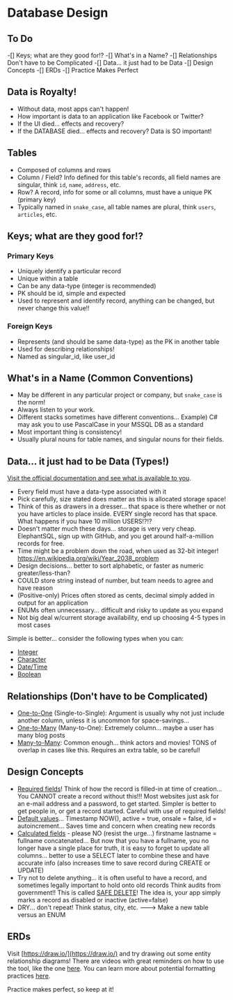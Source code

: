 # Database Design

## To Do

-[] Keys; what are they good for!?
-[] What's in a Name?
-[] Relationships Don't have to be Complicated
-[] Data... it just had to be Data
-[] Design Concepts
-[] ERDs
-[] Practice Makes Perfect

## Data is Royalty!

- Without data, most apps can't happen!
- How important is data to an application like Facebook or Twitter?
- If the UI died... effects and recovery?
- If the DATABASE died... effects and recovery? Data is SO important!

## Tables

- Composed of columns and rows
- Column / Field? Info defined for this table's records, all field names are singular, think `id`, `name`, `address`, etc.
- Row? A record, info for some or all columns, must have a unique PK (primary key)
- Typically named in `snake_case`, all table names are plural, think `users`, `articles`, etc.

## Keys; what are they good for!?

### Primary Keys

- Uniquely identify a particular record
- Unique within a table
- Can be any data-type (integer is recommended)
- PK should be id, simple and expected
- Used to represent and identify record, anything can be changed, but never change this value!!

### Foreign Keys

- Represents (and should be same data-type) as the PK in another table
- Used for describing relationships!
- Named as singular_id, like user_id

## What's in a Name (Common Conventions)

- May be different in any particular project or company, but `snake_case` is the norm!
- Always listen to your work.
- Different stacks sometimes have different conventions... Example) C# may ask you to use PascalCase in your MSSQL DB as a standard
- Most important thing is consistency!
- Usually plural nouns for table names, and singular nouns for their fields.

## Data... it just had to be Data (Types!)

[Visit the official documentation and see what is available to you](https://www.postgresql.org/docs/current/datatype.html).

- Every field must have a data-type associated with it
- Pick carefully, size stated does matter as this is allocated storage space!
- Think of this as drawers in a dresser... that space is there whether or not you have articles to place inside. EVERY single record has that space. What happens if you have 10 million USERS!?!?
- Doesn't matter much these days... storage is very very cheap. ElephantSQL, sign up with GitHub, and you get around half-a-million records for free.
- Time might be a problem down the road, when used as 32-bit integer! https://en.wikipedia.org/wiki/Year_2038_problem
- Design decisions... better to sort alphabetic, or faster as numeric greater/less-than?
- COULD store string instead of number, but team needs to agree and have reason
- (Positive-only) Prices often stored as cents, decimal simply added in output for an application
- ENUMs often unnecessary... difficult and risky to update as you expand
- Not big deal w/current storage availability, end up choosing 4-5 types in most cases

Simple is better... consider the following types when you can:

- [Integer](https://www.postgresql.org/docs/current/datatype-numeric.html#DATATYPE-INT)
- [Character](https://www.postgresql.org/docs/current/datatype-character.html)
- [Date/Time](https://www.postgresql.org/docs/current/datatype-datetime.html)
- [Boolean](https://www.postgresql.org/docs/current/datatype-boolean.html)

## Relationships (Don't have to be Complicated)

- [One-to-One](<https://en.wikipedia.org/wiki/One-to-one_(data_model)>) (Single-to-Single): Argument is usually why not just include another column, unless it is uncommon for space-savings...
- [One-to-Many](<https://en.wikipedia.org/wiki/One-to-many_(data_model)>) (Many-to-One): Extremely column... maybe a user has many blog posts
- [Many-to-Many](<https://en.wikipedia.org/wiki/Many-to-many_(data_model)>): Common enough... think actors and movies! TONS of overlap in cases like this. Requires an extra table, so be careful!

## Design Concepts

- [Required fields](https://www.postgresql.org/docs/9.4/ddl-constraints.html)! Think of how the record is filled-in at time of creation... You CANNOT create a record without this!!! Most websites just ask for an e-mail address and a password, to get started. Simpler is better to get people in, or get a record started. Careful with use of required fields!
- [Default values](https://www.postgresql.org/docs/9.4/ddl-default.html)... Timestamp NOW(), active = true, onsale = false, id = autoincrement... Saves time and concern when creating new records
- [Calculated fields](https://www.postgresql.org/docs/12/ddl-generated-columns.html) - please NO (resist the urge...) firstname lastname = fullname concatenated... But now that you have a fullname, you no longer have a single place for truth, it is easy to forget to update all columns... better to use a SELECT later to combine these and have accurate info (also increases time to save record during CREATE or UPDATE)
- Try not to delete anything... it is often useful to have a record, and sometimes legally important to hold onto old records Think audits from government!! This is called [SAFE DELETE](https://medium.com/meroxa/creating-a-soft-delete-archive-table-with-postgresql-70ba2eb6baf3)! The idea is, your app simply marks a record as disabled or inactive (active=false)
- DRY... don't repeat! Think status, city, etc. ---> Make a new table versus an ENUM

## ERDs

Visit [https://draw.io/](https://draw.io/) and try drawing out some entity relationship diagrams! There are videos with great reminders on how to use the tool, like the one [here](https://www.youtube.com/watch?v=lAtCySGDD48). You can learn more about potential formatting practices [here](https://www.smartdraw.com/entity-relationship-diagram/).

Practice makes perfect, so keep at it!
